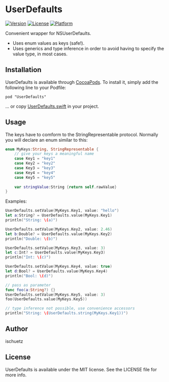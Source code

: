 # UserDefaults


[![Version](https://img.shields.io/cocoapods/v/UserDefaults.svg?style=flat)](http://cocoadocs.org/docsets/UserDefaults)
[![License](https://img.shields.io/cocoapods/l/UserDefaults.svg?style=flat)](http://cocoadocs.org/docsets/UserDefaults)
[![Platform](https://img.shields.io/cocoapods/p/UserDefaults.svg?style=flat)](http://cocoadocs.org/docsets/UserDefaults)

Convenient wrapper for NSUserDefaults. 

- Uses enum values as keys (safe!).
- Uses generics and type inference in order to avoid having to specify the value type, in most cases.

## Installation

UserDefaults is available through [CocoaPods](http://cocoapods.org). To install
it, simply add the following line to your Podfile:

    pod "UserDefaults"
    
... or copy [UserDefaults.swift](Pod/Classes/UserDefaults.swift) in your project. 

## Usage

The keys have to comform to the StringRepresentable protocol. Normally you will declare an enum similar to this:

```swift
enum MyKeys:String, StringRepresentable {
    // give your keys a meaningful name
    case Key1 = "key1"
    case Key2 = "key2"
    case Key3 = "key3"
    case Key4 = "key4"
    case Key5 = "key5"
    
    var stringValue:String {return self.rawValue}
}
```

Examples:


```swift
UserDefaults.setValue(MyKeys.Key1, value: "hello")
let a:String? = UserDefaults.value(MyKeys.Key1)
println("String: \(a)")

UserDefaults.setValue(MyKeys.Key2, value: 2.46)
let b:Double? = UserDefaults.value(MyKeys.Key2)
println("Double: \(b)")

UserDefaults.setValue(MyKeys.Key3, value: 3)
let c:Int? = UserDefaults.value(MyKeys.Key3)
println("Int: \(c)")

UserDefaults.setValue(MyKeys.Key4, value: true)
let d:Bool? = UserDefaults.value(MyKeys.Key4)
println("Bool: \(d)")

// pass as parameter
func foo(a:String?) {}
UserDefaults.setValue(MyKeys.Key5, value: 3)
foo(UserDefaults.value(MyKeys.Key5))

// type inference not possible, use convenience accessors
println("String: \(UserDefaults.string(MyKeys.Key1))")
```

## Author

ischuetz

## License

UserDefaults is available under the MIT license. See the LICENSE file for more info.

